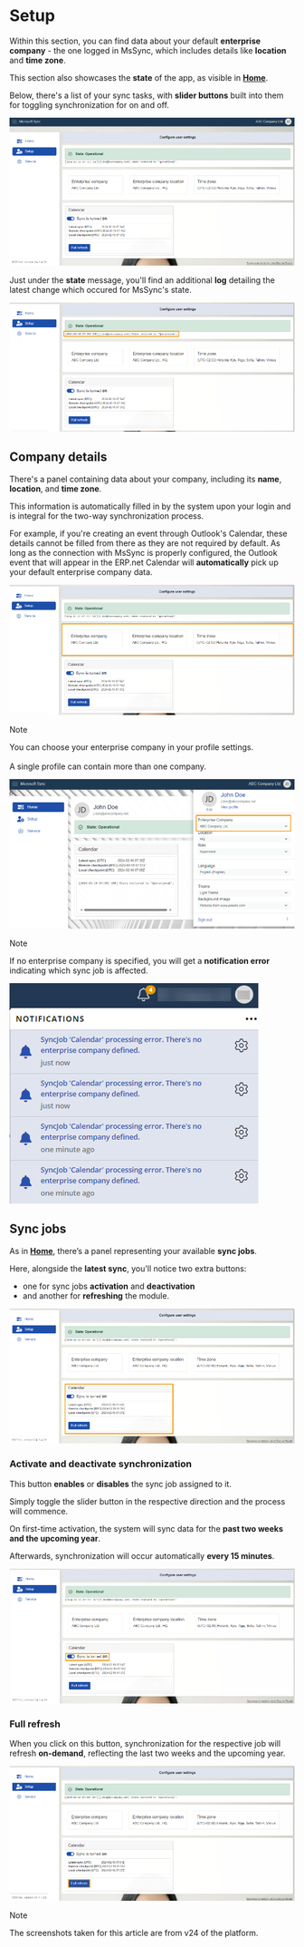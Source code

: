 # Setup

Within this section, you can find data about your default **enterprise company** - the one logged in MsSync, which includes details like **location** and **time zone**. 

This section also showcases the **state** of the app, as visible in **[Home](https://docs.erp.net/tech/modules/applications/mssync/home.html)**.

Below, there's a list of your sync tasks, with **slider buttons** built into them for toggling synchronization for on and off.

![picture](pictures/Setup_view_01_03.png) 

Just under the **state** message, you'll find an additional **log** detailing the latest change which occured for MsSync's state.

![picture](pictures/Setup_logs_01_03.png) 

## Company details 

There's a panel containing data about your company, including its **name**, **location**, and **time zone**.

This information is automatically filled in by the system upon your login and is integral for the two-way synchronization process.

For example, if you're creating an event through Outlook's Calendar, these details cannot be filled from there as they are not required by default. As long as the connection with MsSync is properly configured, the Outlook event that will appear in the ERP.net Calendar will **automatically** pick up your default enterprise company data. 

![picture](pictures/Setup_company_info_01_03.png)  

> [!NOTE]
> 
> You can choose your enterprise company in your profile settings. <br><br> A single profile can contain more than one company. 

![picture](pictures/Setup_profile_info_01_03.png) 

> [!NOTE]
> 
> If no enterprise company is specified, you will get a **notification error** indicating which sync job is affected.

![picture](pictures/Setup_Notifications_01_03.png) 

## Sync jobs 

As in **[Home](https://docs.erp.net/tech/modules/applications/mssync/home.html)**, there’s a panel representing your available **sync jobs**. 

Here, alongside the **latest sync**, you'll notice two extra buttons: 

* one for sync jobs **activation** and **deactivation**
* and another for **refreshing** the module.

![picture](pictures/Setup_jobs_01_03.png) 

### Activate and deactivate synchronization 

This button **enables** or **disables** the sync job assigned to it. 

Simply toggle the slider button in the respective direction and the process will commence. 

On first-time activation, the system will sync data for the **past two weeks and the upcoming year**. 

Afterwards, synchronization will occur automatically **every 15 minutes**.
 
![picture](pictures/Setup_slider_01_03.png) 

### Full refresh 

When you click on this button, synchronization for the respective job will refresh **on-demand**, reflecting the last two weeks and the upcoming year.
 
![picture](pictures/Setup_fullrefresh_01_03.png) 

> [!NOTE]
> 
> The screenshots taken for this article are from v24 of the platform.

